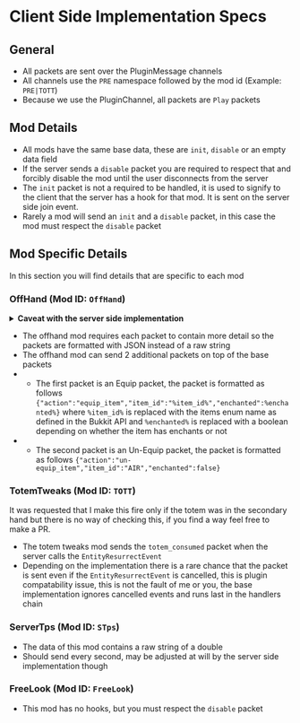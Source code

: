 # Client Side Implementation Specs

## General
- All packets are sent over the PluginMessage channels
- All channels use the `PRE` namespace followed by the mod id (Example: `PRE|TOTT`)
- Because we use the PluginChannel, all packets are `Play` packets

## Mod Details
- All mods have the same base data, these are `init`, `disable` or an empty data field
- If the server sends a `disable` packet you are required to respect that and forcibly disable the mod until the user disconnects from the server
- The `init` packet is not a required to be handled, it is used to signify to the client that the server has a hook for that mod. It is sent on the server side join event.
- Rarely a mod will send an `init` and a `disable` packet, in this case the mod must respect the `disable` packet

## Mod Specific Details
In this section you will find details that are specific to each mod

### OffHand (Mod ID: `OffHand`)
<details>
<summary><strong>Caveat with the server side implementation</strong></summary>


There are some caveats with this mod, when the server is using the base implementation this packet will only get sent every `0.5s` (`10 ticks`).<br/>
The reason for this is that there is no singular guaranteed method to check if the offhand item has been changed.<br/>
So we run a task timer to see if the value has changed from last iteration, this also (marginally) reduces memory usage client side.<br/>
You only have to construct an item stack with the material type and enchant it with a random enchant to display as those are the only things that matter to display the item
</details>

- The offhand mod requires each packet to contain more detail so the packets are formatted with JSON instead of a raw string
- The offhand mod can send 2 additional packets on top of the base packets
- - The first packet is an Equip packet, the packet is formatted as follows `{"action":"equip_item","item_id":"%item_id%","enchanted":%enchanted%}` where `%item_id%` is replaced with the items enum name as defined in the Bukkit API and `%enchanted%` is replaced with a boolean depending on whether the item has enchants or not 
- - The second packet is an Un-Equip packet, the packet is formatted as follows `{"action":"un-equip_item","item_id":"AIR","enchanted":false}`

### TotemTweaks (Mod ID: `TOTT`)
It was requested that I make this fire only if the totem was in the secondary hand but there is no way of checking this, if you find a way feel free to make a PR.

- The totem tweaks mod sends the `totem_consumed` packet when the server calls the `EntityResurrectEvent`
- Depending on the implementation there is a rare chance that the packet is sent even if the `EntityResurrectEvent` is cancelled, this is plugin compatability issue, this is not the fault of me or you, the base implementation ignores cancelled events and runs last in the handlers chain

### ServerTps (Mod ID: `STps`)
- The data of this mod contains a raw string of a double
- Should send every second, may be adjusted at will by the server side implementation though

### FreeLook (Mod ID: `FreeLook`)
- This mod has no hooks, but you must respect the `disable` packet